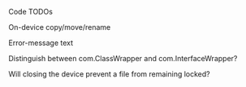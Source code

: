 Code TODOs

On-device copy/move/rename

Error-message text

Distinguish between com.ClassWrapper and com.InterfaceWrapper?

Will closing the device prevent a file from remaining locked?
